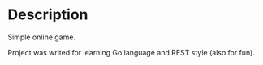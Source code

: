 Description
=============
Simple online game.

Project was writed for learning Go language and REST style (also for fun).